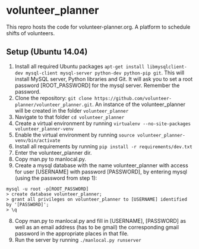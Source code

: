 # volunteer_planner
This repro hosts the code for volunteer-planner.org. A platform to schedule shifts of volunteers.


## Setup (Ubuntu 14.04)

1. Install all required Ubuntu packages `apt-get install libmysqlclient-dev mysql-client mysql-server python-dev python-pip git`. This will install MySQL server, Python libraries and Git. It will ask you to set a root password [ROOT_PASSWORD] for the mysql server. Remember the password.
2. Clone the repository: `git clone https://github.com/volunteer-planner/volunteer_planner.git`. An instance of the volunteer_planner will be created in the folder `volunteer_planner`
3. Navigate to that folder `cd volunteer_planner`
2. Create a virtual environment by running `virtualenv --no-site-packages volunteer_planner-venv`
3. Enable the virtual environment by running `source volunteer_planner-venv/bin/activate`
4. Install all requirements by running `pip install -r requirements/dev.txt`
5. Enter the volunteer_planner dir.
6. Copy man.py to manlocal.py.
7. Create a mysql database with the name volunteer_planner with access for user [USERNAME] with password [PASSWORD], by entering mysql (using the password from step 1):

```
mysql -u root -p[ROOT_PASSWORD]
> create database volunteer_planner;
> grant all privileges on volunteer_planner to [USERNAME] identified by '[PASSWORD]';
> \q
```

8. Copy man.py to manlocal.py and fill in [USERNAME], [PASSWORD]  as well as an email address (has to be gmail) the corresponding gmail password in the appropriate places in that file.
9. Run the server by running `./manlocal.py runserver`
